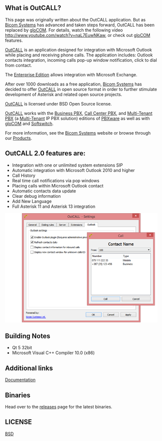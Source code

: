 ## What is OutCALL? ##

This page was originally written about the OutCALL application. But as [Bicom Systems](http://www.bicomsystems.com) has advanced and taken steps forward, OutCALL has been replaced by [gloCOM](http://marketing.bicomsystems.com/files/marketing/gloCOM.pdf).
For details, watch the following video http://www.youtube.com/watch?v=naL7EuwNKaw, or check out  [gloCOM](http://marketing.bicomsystems.com/files/marketing/gloCOM.pdf) features.

[OutCALL](http://www.bicomsystems.com/products/outcall) is an
application designed for integration with Microsoft Outlook while placing
and receiving phone calls. The application includes: Outlook contacts
integration, incoming calls pop-up window notification, click to dial from
contact.

The [Enterprise Edition](http://www.bicomsystems.com/products/outcall-enterprise) allows integration with Microsoft Exchange.

After over 1000 downloads as a free application, [Bicom Systems](http://www.bicomsystems.com) has decided to offer [OutCALL](http://www.bicomsystems.com/products/outcall) in open
source format in order to further stimulate development of Asterisk and
related open source projects.

[OutCALL](http://www.bicomsystems.com/products/outcall) is licensed
under BSD Open Source license.

[OutCALL](http://www.bicomsystems.com/products/outcall) works with
the [Business PBX](http://www.bicomsystems.com/products/business-pbx),
[Call Center PBX](http://www.bicomsystems.com/products/call-center-pbx), and [Multi-Tenant PBX](http://www.bicomsystems.com/products/multi-tenant-pbx) (a [Multi-Tenant](http://www.bicomsystems.com/products/multi-tenant-pbx) IP PBX solution) editions of [PBXware](http://www.bicomsystems.com/products/pbxware) as well as with [gloCOM](http://www.bicomsystems.com/products/glocom) and [Softswitch](http://www.bicomsystems.com/products/multi-tenant-pbx).

For more information, see the [Bicom Systems](http://www.bicomsystems.com) website or browse through our [Products](http://www.bicomsystems.com/products).

## OutCALL 2.0 features are: ##

  * Integration with one or unlimited system extensions SIP
  * Automatic integration with Microsoft Outlook 2010 and higher
  * Call History
  * Real time call notifications via pop windows
  * Placing calls within Microsoft Outlook contact
  * Automatic contacts data update
  * Clear debug information
  * Add New Language
  * Full Asterisk 11 and Asterisk 13 integration

![outcall settings](https://github.com/bicomsystems/outcall2/raw/master/outcall.png)


## Building Notes ##

  * Qt 5 32bit
  * Microsoft Visual C++ Compiler 10.0 (x86)

## Additional links ##

[Documentation](http://www.bicomsystems.com/docs/outcall/1.0/html/)

## Binaries ##

Head over to the [releases](https://github.com/bicomsystems/outcall2/releases) page for the latest binaries.

## LICENSE ##

[BSD](http://opensource.org/licenses/BSD-3-Clause)

